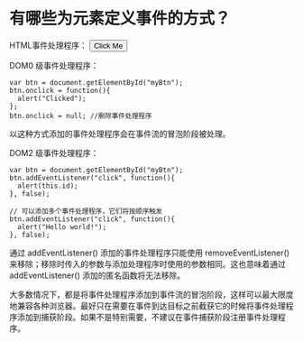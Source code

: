 # 有哪些为元素定义事件的方式？

HTML事件处理程序：
<input type="button" value="Click Me" onclick="alert('Clicked')" />

DOM0 级事件处理程序：
```
var btn = document.getElementById("myBtn");
btn.onclick = function(){
  alert("Clicked");
};
btn.onclick = null; //删除事件处理程序
```
以这种方式添加的事件处理程序会在事件流的冒泡阶段被处理。

DOM2 级事件处理程序：
```
var btn = document.getElementById("myBtn");
btn.addEventListener("click", function(){
  alert(this.id);
}, false);

// 可以添加多个事件处理程序，它们将按顺序触发
btn.addEventListener("click", function(){
  alert("Hello world!");
}, false);
```
通过 addEventListener() 添加的事件处理程序只能使用 removeEventListener() 来移除；移除时传入的参数与添加处理程序时使用的参数相同。这也意味着通过 addEventListener() 添加的匿名函数将无法移除。

大多数情况下，都是将事件处理程序添加到事件流的冒泡阶段，这样可以最大限度地兼容各种浏览器。最好只在需要在事件到达目标之前截获它的时候将事件处理程序添加到捕获阶段。如果不是特别需要，不建议在事件捕获阶段注册事件处理程序。
